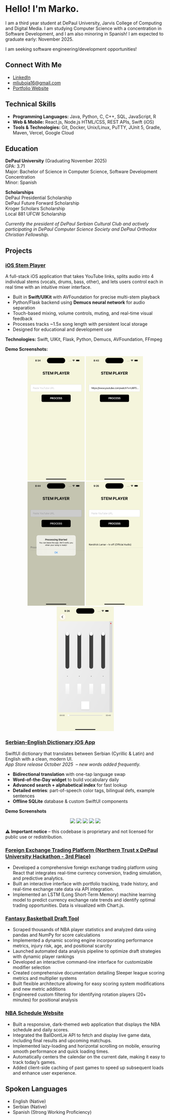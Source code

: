 # Hello! I'm Marko.

I am a third year student at DePaul University, Jarvis College of Computing and Digital Media. I am studying Computer Science with a concentration in Software Development, and I am also minoring in Spanish! I am expected to graduate early: November 2025.  

I am seeking software engineering/development opportunities!
## Connect With Me
- [LinkedIn](https://www.linkedin.com/in/markoljuboja/)
- mljuboja16@gmail.com
- [Portfolio Website](https://www.markoljuboja.com)

  
## Technical Skills

- **Programming Languages:** Java, Python, C, C++, SQL, JavaScript, R
- **Web & Mobile:** React.js, Node.js HTML/CSS, REST APIs, Swift (iOS)
- **Tools & Technologies:** Git, Docker, Unix/Linux, PuTTY, JUnit 5, Gradle, Maven, Vercel, Google Cloud
  
## Education
**DePaul University** (Graduating November 2025)  
GPA: 3.71  
Major: Bachelor of Science in Computer Science, Software Development Concentration    
Minor: Spanish  

**Scholarships**  
DePaul Presidential Scholarship  
DePaul Future Forward Scholarship  
Kroger Scholars Scholarship  
Local 881 UFCW Scholarship  

*Currently the president of DePaul Serbian Cultural Club and actively participating in DePaul Computer Science Society and DePaul Orthodox Christian Fellowship.*

## Projects

### [iOS Stem Player](https://github.com/ljmakaronica/iOS-Stem-Player)

A full-stack iOS application that takes YouTube links, splits audio into 4 individual stems (vocals, drums, bass, other), and lets users control each in real time with an intuitive mixer interface.

- Built in **Swift/UIKit** with AVFoundation for precise multi-stem playback  
- Python/Flask backend using **Demucs neural network** for audio separation  
- Touch-based mixing, volume controls, muting, and real-time visual feedback  
- Processes tracks ~1.5x song length with persistent local storage  
- Designed for educational and development use  

**Technologies:** Swift, UIKit, Flask, Python, Demucs, AVFoundation, FFmpeg

**Demo Screenshots:**

<p align="center">
  <img src="https://raw.githubusercontent.com/ljmakaronica/iOS-Stem-Player/main/screenshotOne.png" width="180" />
  <img src="https://raw.githubusercontent.com/ljmakaronica/iOS-Stem-Player/main/screenshotTwo.png" width="180" />
  <img src="https://raw.githubusercontent.com/ljmakaronica/iOS-Stem-Player/main/screenshotThree.png" width="180" />
  <img src="https://raw.githubusercontent.com/ljmakaronica/iOS-Stem-Player/main/screenshotFour.png" width="180" />
  <img src="https://raw.githubusercontent.com/ljmakaronica/iOS-Stem-Player/main/screenShotFive.png" width="180" />
</p>

### [Serbian-English Dictionary iOS App](https://github.com/ljmakaronica/serbDictionaryiOSApp)

SwiftUI dictionary that translates between Serbian (Cyrillic & Latin) and English with a clean, modern UI.  
*App Store release October 2025  – new words added frequently.*

- **Bidirectional translation** with one-tap language swap  
- **Word-of-the-Day widget** to build vocabulary daily  
- **Advanced search + alphabetical index** for fast lookup  
- **Detailed entries**: part-of-speech color tags, bilingual defs, example sentences  
- **Offline SQLite** database & custom SwiftUI components

**Demo Screenshots**

<p align="center">
  <img src="https://github.com/user-attachments/assets/93028b7a-18e3-4d3c-b869-90be806e7a37" width="199" />
  <img src="https://github.com/user-attachments/assets/880e563c-1676-403d-98ad-c2c5e25429cb" width="199" />
  <img src="https://github.com/user-attachments/assets/c93347fc-b36b-4b32-bd98-293daa908e32" width="199" />
  <img src="https://github.com/user-attachments/assets/943f14ca-f242-49f4-b128-bc92d2fe4a56" width="199" />
  <img src="https://github.com/user-attachments/assets/c7fbd0ac-89c4-4a0f-877f-5e0b8f142053" width="199" />
</p>

⚠️ **Important notice** – this codebase is proprietary and not licensed for public use or redistribution.

### [Foreign Exchange Trading Platform (Northern Trust x DePaul University Hackathon - 3rd Place)](https://depaul-northern-trust-hackathon.vercel.app)

-	Developed a comprehensive foreign exchange trading platform using React that integrates real-time currency conversion, trading simulation, and predictive analytics.
-	Built an interactive interface with portfolio tracking, trade history, and real-time exchange rate data via API integration.
-	Implemented an LSTM (Long Short-Term Memory) machine learning model to predict currency exchange rate trends and identify optimal trading opportunities. Data is visualized with Chart.js.


### [Fantasy Basketball Draft Tool](https://github.com/ljmakaronica/Fantasy-Draft-Tool-for-Sleeper)
- Scraped thousands of NBA player statistics and analyzed data using pandas and NumPy for score calculations  
- Implemented a dynamic scoring engine incorporating performance metrics, injury risk, age, and positional scarcity  
- Launched automated data analysis pipeline to optimize draft strategies with dynamic player rankings  
- Developed an interactive command-line interface for customizable modifier selection  
- Created comprehensive documentation detailing Sleeper league scoring metrics and multiplier systems  
- Built flexible architecture allowing for easy scoring system modifications and new metric additions  
- Engineered custom filtering for identifying rotation players (20+ minutes) for positional analysis


### [NBA Schedule Website](https://2024-25-nba-scores.vercel.app)
- Built a responsive, dark-themed web application that displays the NBA schedule and daily scores.  
- Integrated the BallDontLie API to fetch and display live game data, including final results and upcoming matchups.  
- Implemented lazy-loading and horizontal scrolling on mobile, ensuring smooth performance and quick loading times.  
- Automatically centers the calendar on the current date, making it easy to track today’s games.  
- Added client-side caching of past games to speed up subsequent loads and enhance user experience.

## Spoken Languages
- English (Native)
- Serbian (Native)
- Spanish (Strong Working Proficiency)
